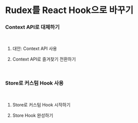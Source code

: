 # Rudex를 React Hook으로 바꾸기

### Context API로 대체하기

<br />

1. 대안: Context API 사용

2. Context API로 즐겨찾기 전환하기

<br />

### Store로 커스텀 Hook 사용

<br />

1. Store로 커스텀 Hook 시작하기

2. Store Hook 완성하기
